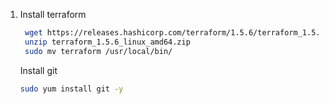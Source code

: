 
1. Install terraform 
   ```sh
    wget https://releases.hashicorp.com/terraform/1.5.6/terraform_1.5.6_linux_amd64.zip
    unzip terraform_1.5.6_linux_amd64.zip
    sudo mv terraform /usr/local/bin/
   ```
   Install git
    ```sh
    sudo yum install git -y
   ```